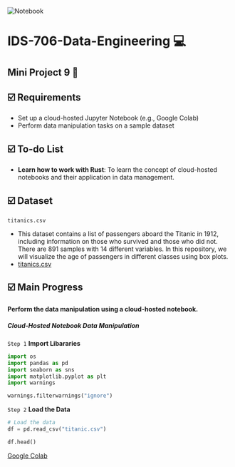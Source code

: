 ![Notebook](https://github.com/nogibjj/IDS706-Mini-Project-9-sp699/actions/workflows/CI.yml/badge.svg)
# IDS-706-Data-Engineering :computer:

## Mini Project 9 :page_facing_up: 

## :ballot_box_with_check: Requirements
* Set up a cloud-hosted Jupyter Notebook (e.g., Google Colab)</br>
* Perform data manipulation tasks on a sample dataset</br>

## :ballot_box_with_check: To-do List
* __Learn how to work with Rust__: To learn the concept of cloud-hosted notebooks and their application in data management.</br>

## :ballot_box_with_check: Dataset
`titanics.csv`
  - This dataset contains a list of passengers aboard the Titanic in 1912, including information on those who survived and those who did not. There are 891 samples with 14 different variables. In this repository, we will visualize the age of passengers in different classes using box plots.</br>
  - [titanics.csv](https://github.com/suim-park/Mini-Project-9/raw/main/titanic.csv)

## :ballot_box_with_check: Main Progress
#### Perform the data manipulation using a cloud-hosted notebook.
##### Cloud-Hosted Notebook Data Manipulation
`Step 1` __Import Libararies__ 
```Python
import os
import pandas as pd
import seaborn as sns
import matplotlib.pyplot as plt
import warnings
```

```Python
warnings.filterwarnings("ignore")
```

`Step 2` __Load the Data__
```Python
# Load the data
df = pd.read_csv("titanic.csv")
```

```Python
df.head()
```

[Google Colab](https://colab.research.google.com/drive/195osUytOXqXQv8XU6hvsPhv9KCw1FoL5?usp=sharing)
